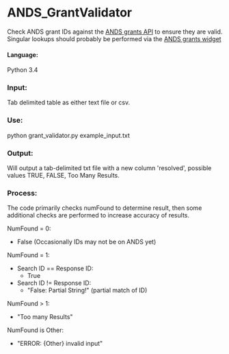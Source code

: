 # ANDS_GrantValidator
Check ANDS grant IDs against the [ANDS grants API](http://developers.ands.org.au/services/getgrants/) to ensure they are valid.
Singular lookups should probably be performed via the [ANDS grants widget](http://developers.ands.org.au/widgets/grant_widget/)

#### Language:
Python 3.4

### Input:
Tab delimited table as either text file or csv.

### Use:
python grant_validator.py example_input.txt

### Output:
Will output a tab-delimited txt file with a new column 'resolved', possible values TRUE, FALSE, Too Many Results.

### Process:
The code primarily checks numFound to determine result, then some additional checks are performed to increase accuracy of results.

NumFound = 0: 
* False (Occasionally IDs may not be on ANDS yet)

NumFound = 1:
* Search ID == Response ID:
  * True
* Search ID != Response ID:
  * "False: Partial String!" (partial match of ID)

NumFound > 1:
* "Too many Results"

NumFound is Other:
* "ERROR: {Other} invalid input"
